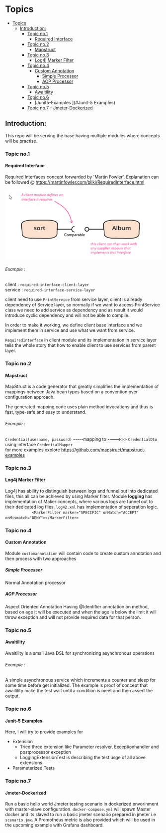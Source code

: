 #     Topics 
- [Topics](#topics)
  * [Introduction:](#introduction-)
    + [Topic no.1](#topic-no1)
      - [Required Interface](#required-interface)
    + [Topic no.2](#topic-no2)
      - [Mapstruct](#mapstruct)
    + [Topic no.3](#topic-no3)
      - [Log4j Marker Filter](#log4j-marker-filter)
    + [Topic no.4](#topic-no4)
      - [Custom Annotation](#custom-annotation)
        * [Simple Processor](#simple-processor)
        * [AOP Processor](#aop-processor)
    + [Topic no.5](#topic-no5)
      - [Awaitility ](#Awaitility )
    + [Topic no.6](#topic-no6)
      - [Junit5-Examples ](#Junit-5 Examples)
    + [Topic no.7](#topic-no6)
          - [Jmeter-Dockerized](#Jmeter-Dockerized)

        
## Introduction:
This repo will be serving the base having multiple modules where concepts will be practise. 


### Topic no.1
#### Required Interface #####
Required Interfaces concept forwarded by 'Martin Fowler'. Explanation can be followed @ https://martinfowler.com/bliki/RequiredInterface.html

![img.png](img.png)

###### Example : ###### 
client : `required-interface-client-layer` <br>
service : `required-interface-service-layer`

client need to use `PrintService` from service layer, client is already dependency of Service layer, so normally if we
want to access PrintService class we need to add service as dependency and as result it would introduce cyclic dependency
and will not be able to compile. 

In order to make it working, we define client base interface and we implement them in service and use what we want from service. 

`RequiredInterface` in client module and its implementation in service layer tells the whole story that how to enable client 
to use services from parent layer. 

### Topic no.2
#### Mapstruct #####
MapStruct is a code generator that greatly simplifies the implementation of mappings between Java bean types based on a convention over configuration approach.

The generated mapping code uses plain method invocations and thus is fast, type-safe and easy to understand.

###### Example : ###### 
`Credential(username, password)` -----mapping to ---->>> `CredentialDto` using interface `CredentialMapper`
<BR>
  for more examples explore  https://github.com/mapstruct/mapstruct-examples

### Topic no.3
#### Log4j Marker Filter #####
Log4j has ability to distinguish between logs and funnel out into dedicated files, this all can be achieved by using
Marker filter.
Module <Strong> logging </Strong> has implementation of Maker concepts, where various logs are funnel out to their dedicated log files. 
`log42.xml` has implementation of seperation logic. <BR>
`            <MarkerFilter marker="SPECIFIC" onMatch="ACCEPT" onMismatch="DENY"></MarkerFilter>`


### Topic no.4
#### Custom Annotation #####
Module `customannotation` will contain code to create custom annotation and then process with two approaches
##### Simple Processor #####
Normal Annotation processor 
##### AOP Processor ##### 
Aspect Oriented Annotation
Having @Identifier annotation on method, based on age it will be executed and when the age is below the limit 
it will throw exception and will not provide required data for that person. 

### Topic no.5
#### Awaitility  #####
Awaitility is a small Java DSL for synchronizing asynchronous operations
###### Example : ###### 
A simple asynchronous service which increments a counter and sleep for some time before get initialized. 
The example is proof of concept that awaitility make the test wait until a condition is meet and then 
assert the output. 

### Topic no.6 
#### Junit-5 Examples ####
Here, i will try to provide examples for 
* Extension
  * Tried three extension like Parameter resolver, Exceptionhandler and postprocessor exception
  * LoggingExtensionTest is describing the test usge of all above extensions. 
* Parameterized Tests
 
### Topic no.7 
#### Jmeter-Dockerized ####
Run a basic hello world Jmeter testing scenario in dockerized envorinment with master-slave
configuration.
`docker-compose.yml` will spawn Master docker and its slaved to run a basic jmeter scenario prepared 
in jmeter i.e `scenario.jmx`. A Promotheus metric is also provided which will be used in the upcoming example with Grafana dashboard. 
